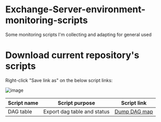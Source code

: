 # Exchange-Server-environment-monitoring-scripts

Some monitoring scripts I'm collecting and adapting for general used

# Download current repository's scripts

Right-click "Save link as" on the below script links:

![image](https://user-images.githubusercontent.com/33433229/121607016-4414ac80-ca1d-11eb-9a70-e78fbd7801df.png)


|Script name|Script purpose|Script link|
|-----------|--------------|-----------|
|DAG table | Export dag table and status | [Dump DAG map](https://raw.githubusercontent.com/SammyKrosoft/Exchange-Server-environment-monitoring-scripts/main/ExchangeDAGDatabaseDistributionTable.ps1)|
